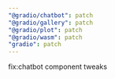 ```yaml
---
"@gradio/chatbot": patch
"@gradio/gallery": patch
"@gradio/plot": patch
"@gradio/wasm": patch
"gradio": patch
---
```


fix:chatbot component tweaks
